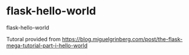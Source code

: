 # flask-hello-world
flask-hello-world

Tutoral provided from https://blog.miguelgrinberg.com/post/the-flask-mega-tutorial-part-i-hello-world 


